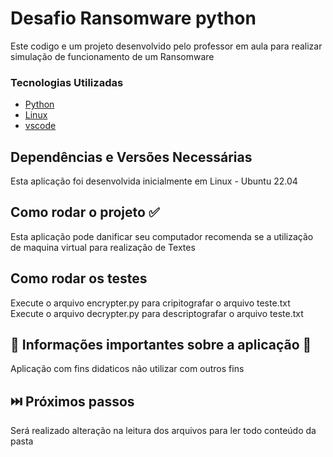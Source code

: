 # Desafio Ransomware  python

Este codigo e um projeto desenvolvido pelo professor em aula para realizar simulação de funcionamento de um Ransomware


### Tecnologias Utilizadas

* [Python](https://www.python.org/)
* [Linux](https://ubuntu.com/download)
* [vscode](https://code.visualstudio.com)

## Dependências e Versões Necessárias

Esta aplicação foi desenvolvida inicialmente em Linux - Ubuntu 22.04 

## Como rodar o projeto ✅

Esta aplicação pode danificar seu computador recomenda se a utilização de maquina virtual para realização de Textes

## Como rodar os testes

Execute o arquivo encrypter.py para cripitografar o arquivo teste.txt
Execute o arquivo decrypter.py para descriptografar o arquivo teste.txt

## 📌  Informações importantes sobre a aplicação 📌

Aplicação com fins didaticos não utilizar com outros fins 



## ⏭️ Próximos passos

Será realizado alteração na leitura dos arquivos para ler todo conteúdo da pasta